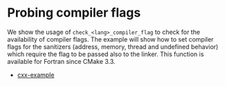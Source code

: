 # Probing compiler flags

We show the usage of `check_<lang>_compiler_flag` to check for the availability
of compiler flags. The example will show how to set compiler flags for the
sanitizers (address, memory, thread and undefined behavior) which require the
flag to be passed also to the linker.
This function is available for Fortran since CMake 3.3.


- [cxx-example](cxx-example/)
